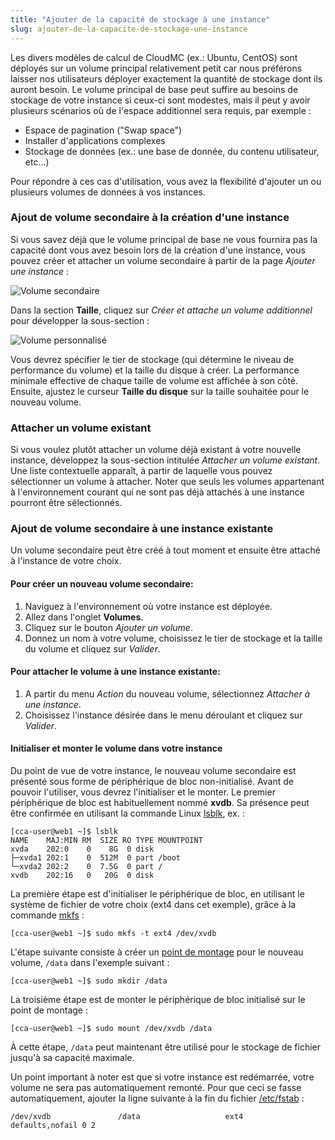 ```yaml
---
title: "Ajouter de la capacité de stockage à une instance"
slug: ajouter-de-la-capacite-de-stockage-une-instance
---
```



Les divers modèles de calcul de CloudMC (ex.: Ubuntu, CentOS) sont déployés sur un volume principal relativement petit car nous préférons laisser nos utilisateurs déployer exactement la quantité de stockage dont ils auront besoin. Le volume principal de base peut suffire au besoins de stockage de votre instance si ceux-ci sont modestes, mais il peut y avoir plusieurs scénarios où de l'espace additionnel sera requis, par exemple :

- Espace de pagination ("Swap space")
- Installer d'applications complexes
- Stockage de données (ex.: une base de donnée, du contenu utilisateur, etc...)

Pour répondre à ces cas d'utilisation, vous avez la flexibilité d'ajouter un ou plusieurs volumes de données à vos instances.

### Ajout de volume secondaire à la création d'une instance
Si vous savez déjà que le volume principal de base ne vous fournira pas la capacité dont vous avez besoin lors de la création d'une instance, vous pouvez créer et attacher un volume secondaire à partir de la page *Ajouter une instance* :

![Volume secondaire](/assets/secondary-volume-1-fr.png)

Dans la section **Taille**, cliquez sur *Créer et attache un volume additionnel* pour développer la sous-section :

![Volume personnalisé](/assets/secondary-volume-2-fr.png)

Vous devrez spécifier le tier de stockage (qui détermine le niveau de performance du volume) et la taille du disque à créer. La performance minimale effective de chaque taille de volume est affichée à son côté.  Ensuite, ajustez le curseur **Taille du disque** sur la taille souhaitée pour le nouveau volume.

### Attacher un volume existant

Si vous voulez plutôt attacher un volume déjà existant à votre nouvelle instance, développez la sous-section intitulée *Attacher un volume existant*. Une liste contextuelle apparaît, à partir de laquelle vous pouvez sélectionner un volume à attacher. Noter que seuls les volumes appartenant à l'environnement courant qui ne sont pas déjà attachés à une instance pourront être sélectionnés.

### Ajout de volume secondaire à une instance existante

Un volume secondaire peut être créé à tout moment et ensuite être attaché à l'instance de votre choix.

#### Pour créer un nouveau volume secondaire:

1. Naviguez à l'environnement où votre instance est déployée.
1. Allez dans l'onglet **Volumes**.
1. Cliquez sur le bouton *Ajouter un volume*.
1. Donnez un nom à votre volume, choisissez le tier de stockage et la taille du volume et cliquez sur *Valider*.

#### Pour attacher le volume à une instance existante:

1. A partir du menu *Action* du nouveau volume, sélectionnez *Attacher à une instance*.
1. Choisissez l'instance désirée dans le menu déroulant et cliquez sur *Valider*.

#### Initialiser et monter le volume dans votre instance
Du point de vue de votre instance, le nouveau volume secondaire est présenté sous forme de périphérique de bloc non-initialisé. Avant de pouvoir l'utiliser, vous devrez l'initialiser et le monter. Le premier périphérique de bloc est habituellement nommé **xvdb**. Sa présence peut être confirmée en utilisant la commande Linux [lsblk](http://manpages.courier-mta.org/htmlman8/lsblk.8.html), ex. :

```
[cca-user@web1 ~]$ lsblk
NAME    MAJ:MIN RM  SIZE RO TYPE MOUNTPOINT
xvda    202:0    0    8G  0 disk
├─xvda1 202:1    0  512M  0 part /boot
└─xvda2 202:2    0  7.5G  0 part /
xvdb    202:16   0   20G  0 disk
```

La première étape est d'initialiser le périphérique de bloc, en utilisant le système de fichier de votre choix (ext4 dans cet exemple), grâce à la commande [mkfs](http://www.unixtutorial.org/2014/07/how-to-use-mkfs/) :

```
[cca-user@web1 ~]$ sudo mkfs -t ext4 /dev/xvdb
```

L'étape suivante consiste à créer un [point de montage](https://fr.wikipedia.org/wiki/Point_de_montage) pour le nouveau volume, `/data` dans l'exemple suivant :

```
[cca-user@web1 ~]$ sudo mkdir /data
```

La troisième étape est de monter le périphérique de bloc initialisé sur le point de montage :

```
[cca-user@web1 ~]$ sudo mount /dev/xvdb /data
```

À cette étape, `/data` peut maintenant être utilisé pour le stockage de fichier jusqu'à sa capacité maximale.

Un point important à noter est que si votre instance est redémarrée, votre volume ne sera pas automatiquement remonté. Pour que ceci se fasse automatiquement, ajouter la ligne suivante à la fin du fichier [/etc/fstab](http://www.linfo.org/etc_fstab.html) :

```
/dev/xvdb               /data                   ext4    defaults,nofail 0 2
```
